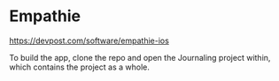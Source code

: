 # Empathie

https://devpost.com/software/empathie-ios

To build the app, clone the repo and open the Journaling project within, which contains the project as a whole. 
